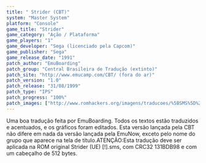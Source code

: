 ```yaml
---
title: " Strider (CBT)"
system: "Master System"
platform: "Console"
game_title: "Strider"
game_category: "Ação / Plataforma"
game_players: "1"
game_developer: "Sega (licenciado pela Capcom)"
game_publisher: "Sega"
game_release_date: "1991"
patch_author: "EmuBoarding"
patch_group: "Central Brasileira de Tradução (extinto)"
patch_site: "http://www.emucamp.com/CBT/ (fora do ar)"
patch_version: "1.0"
patch_release: "31/08/1999"
patch_type: "IPS"
patch_progress: "100%"
patch_images: ["http://www.romhackers.org/imagens/traducoes/%5BSMS%5D%20Strider%20-%20CBT%20-%201.png","http://www.romhackers.org/imagens/traducoes/%5BSMS%5D%20Strider%20-%20CBT%20-%202.png","http://www.romhackers.org/imagens/traducoes/%5BSMS%5D%20Strider%20-%20CBT%20-%203.png"]
---
```

Uma boa tradução feita por EmuBoarding. Todos os textos estão traduzidos e acentuados, e os gráficos foram editados. Esta versão lançada pela CBT não difere em nada da versão lançada pela EmuNow, exceto pelo nome do grupo que aparece na tela de título.ATENÇÃO:Esta tradução deve ser aplicada na ROM original Strider (UE) [!].sms, com CRC32 131BDB98 e com um cabeçalho de 512 bytes.